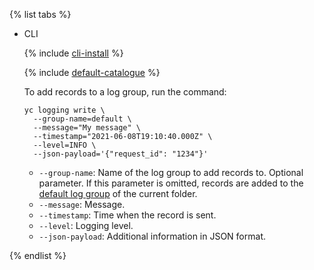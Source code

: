 {% list tabs %}

- CLI

  {% include [cli-install](../cli-install.md) %}

  {% include [default-catalogue](../default-catalogue.md) %}

  To add records to a log group, run the command:

  ```
  yc logging write \
    --group-name=default \
    --message="My message" \
    --timestamp="2021-06-08T19:10:40.000Z" \
    --level=INFO \
    --json-payload='{"request_id": "1234"}'
  ```

  * `--group-name`: Name of the log group to add records to. Optional parameter. If this parameter is omitted, records are added to the [default log group](../../logging/concepts/log-group.md) of the current folder.
  * `--message`: Message.
  * `--timestamp`: Time when the record is sent.
  * `--level`: Logging level.
  * `--json-payload`: Additional information in JSON format.

{% endlist %}
